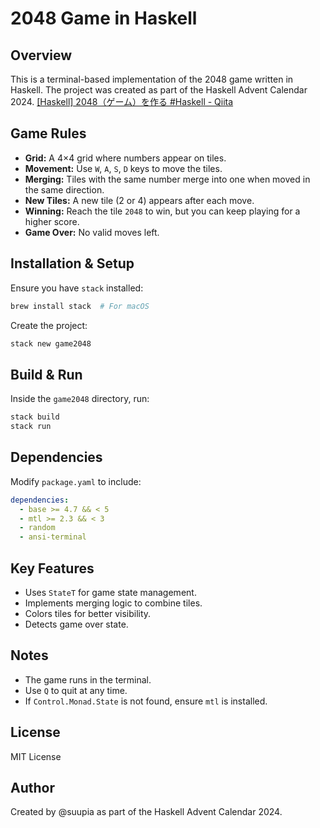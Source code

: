 # 2048 Game in Haskell

## Overview
This is a terminal-based implementation of the 2048 game written in Haskell. The project was created as part of the Haskell Advent Calendar 2024.
[[Haskell] 2048（ゲーム）を作る #Haskell - Qiita](https://qiita.com/suupia/items/4136a7d6a7513054c75b)

## Game Rules
- **Grid:** A 4×4 grid where numbers appear on tiles.
- **Movement:** Use `W`, `A`, `S`, `D` keys to move the tiles.
- **Merging:** Tiles with the same number merge into one when moved in the same direction.
- **New Tiles:** A new tile (2 or 4) appears after each move.
- **Winning:** Reach the tile `2048` to win, but you can keep playing for a higher score.
- **Game Over:** No valid moves left.

## Installation & Setup
Ensure you have `stack` installed:
```sh
brew install stack  # For macOS
```
Create the project:
```sh
stack new game2048
```

## Build & Run
Inside the `game2048` directory, run:
```sh
stack build
stack run
```

## Dependencies
Modify `package.yaml` to include:
```yaml
dependencies:
  - base >= 4.7 && < 5
  - mtl >= 2.3 && < 3
  - random
  - ansi-terminal
```

## Key Features
- Uses `StateT` for game state management.
- Implements merging logic to combine tiles.
- Colors tiles for better visibility.
- Detects game over state.

## Notes
- The game runs in the terminal.
- Use `Q` to quit at any time.
- If `Control.Monad.State` is not found, ensure `mtl` is installed.

## License
MIT License

## Author
Created by @suupia as part of the Haskell Advent Calendar 2024.
